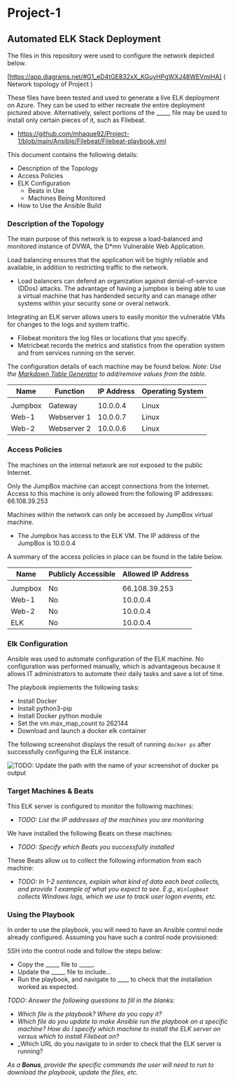 # Project-1

## Automated ELK Stack Deployment

The files in this repository were used to configure the network depicted below.

[https://app.diagrams.net/#G1_eD4tGE832xX_KGuyHPgWXJ48WEVmiHA] ( Network topology of Project )

These files have been tested and used to generate a live ELK deployment on Azure. They can be used to either recreate the entire deployment pictured above. Alternatively, select portions of the _____ file may be used to install only certain pieces of it, such as Filebeat.

  - https://github.com/mhaque92/Project-1/blob/main/Ansible/Filebeat/Filebeat-playbook.yml

This document contains the following details:
- Description of the Topology
- Access Policies
- ELK Configuration
  - Beats in Use
  - Machines Being Monitored
- How to Use the Ansible Build


### Description of the Topology

The main purpose of this network is to expose a load-balanced and monitored instance of DVWA, the D*mn Vulnerable Web Application.

Load balancing ensures that the application will be highly reliable and available, in addition to restricting traffic to the network.
- Load balancers can defend an organization against denial-of-service (DDos) attacks. The advantage of having a jumpbox is being able to use a virtual machine that has hardended security and can manage other systems within your security sone or overal network.

Integrating an ELK server allows users to easily monitor the vulnerable VMs for changes to the logs and system traffic.
- Filebeat monitors the log files or locations that you specify.
- Metricbeat records the metrics and statistics from the operation system and from services running on the server.

The configuration details of each machine may be found below.
_Note: Use the [Markdown Table Generator](http://www.tablesgenerator.com/markdown_tables) to add/remove values from the table_.

| Name    | Function    | IP Address | Operating System |
|---------|-------------|------------|------------------|
|         |             |            |                  |
| Jumpbox | Gateway     | 10.0.0.4   | Linux            |
| Web-1   | Webserver 1 | 10.0.0.7   | Linux            |
| Web-2   | Webserver 2 | 10.0.0.6   | Linux            |

### Access Policies

The machines on the internal network are not exposed to the public Internet. 

Only the JumpBox machine can accept connections from the Internet. Access to this machine is only allowed from the following IP addresses: 66.108.39.253


Machines within the network can only be accessed by JumpBox virtual machine.
- The Jumpbox has access to the ELK VM. The IP address of the JumpBox is 10.0.0.4

A summary of the access policies in place can be found in the table below.

| Name    | Publicly Accessible  | Allowed IP Address |
|---------|----------------------|--------------------|
|         |                      |                    |
| Jumpbox | No                   | 66.108.39.253      |
| Web-1   | No                   | 10.0.0.4           |
| Web-2   | No                   | 10.0.0.4           |
| ELK     | No                   | 10.0.0.4           |

### Elk Configuration

Ansible was used to automate configuration of the ELK machine. No configuration was performed manually, which is advantageous because it allows IT administrators to automate their daily tasks and save a lot of time.


The playbook implements the following tasks:
- Install Docker
- Install python3-pip
- Install Docker python module 
- Set the vm.max_map_count to 262144
- Download and launch a docker elk container

The following screenshot displays the result of running `docker ps` after successfully configuring the ELK instance.

![TODO: Update the path with the name of your screenshot of docker ps output](Images/docker_ps_output.png)

### Target Machines & Beats
This ELK server is configured to monitor the following machines:
- _TODO: List the IP addresses of the machines you are monitoring_

We have installed the following Beats on these machines:
- _TODO: Specify which Beats you successfully installed_

These Beats allow us to collect the following information from each machine:
- _TODO: In 1-2 sentences, explain what kind of data each beat collects, and provide 1 example of what you expect to see. E.g., `Winlogbeat` collects Windows logs, which we use to track user logon events, etc._

### Using the Playbook
In order to use the playbook, you will need to have an Ansible control node already configured. Assuming you have such a control node provisioned: 

SSH into the control node and follow the steps below:
- Copy the _____ file to _____.
- Update the _____ file to include...
- Run the playbook, and navigate to ____ to check that the installation worked as expected.

_TODO: Answer the following questions to fill in the blanks:_
- _Which file is the playbook? Where do you copy it?_
- _Which file do you update to make Ansible run the playbook on a specific machine? How do I specify which machine to install the ELK server on versus which to install Filebeat on?_
- _Which URL do you navigate to in order to check that the ELK server is running?

_As a **Bonus**, provide the specific commands the user will need to run to download the playbook, update the files, etc._
